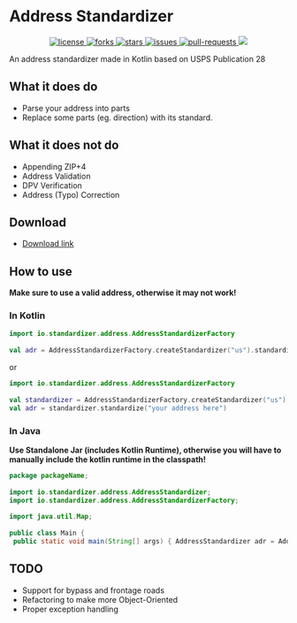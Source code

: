 
# Address Standardizer
<p align="center">
<a href="https://github.com/arh1th/address-standardizer/blob/main/LICENSE" target="blank">
<img src="https://img.shields.io/github/license/arh1th/address-standardizer?style=for-the-badge" alt="license" />
</a>
<a href="https://github.com/arh1th/address-standardizer/fork" target="blank">
<img src="https://img.shields.io/github/forks/arh1th/address-standardizer?style=for-the-badge" alt="forks"/>
</a>
<a href="https://github.com/arh1th/address-standardizer/stargazers" target="blank">
<img src="https://img.shields.io/github/stars/arh1th/address-standardizer?style=for-the-badge" alt="stars"/>
</a>
<a href="https://github.com/arh1th/address-standardizer/issues" target="blank">
<img src="https://img.shields.io/github/issues/arh1th/address-standardizer?style=for-the-badge" alt="issues"/>
</a>
<a href="https://github.com/arh1th/address-standardizer/pulls" target="blank">
<img src="https://img.shields.io/github/issues-pr/arh1th/address-standardizer?style=for-the-badge" alt="pull-requests"/>
</a>
<img src="https://img.shields.io/tokei/lines/github/arh1th/address-standardizer?style=for-the-badge"/>

</p>
An address standardizer made in Kotlin based on USPS Publication 28

## What it does do
- Parse your address into parts
- Replace some parts (eg. direction) with its standard.


## What it does not do
- Appending ZIP+4
- Address Validation
- DPV Verification
- Address (Typo) Correction

## Download
- <a href="https://github.com/arh1th/address-standardizer/releases/tag/1.0-SNAPSHOT"> Download link </a>

## How to use

**Make sure to use a valid address, otherwise it may not work!**

### In Kotlin

```kotlin  
import io.standardizer.address.AddressStandardizerFactory  
  
val adr = AddressStandardizerFactory.createStandardizer("us").standardize("your address here")  
```  
or
```kotlin  
import io.standardizer.address.AddressStandardizerFactory  
  
val standardizer = AddressStandardizerFactory.createStandardizer("us")  
val adr = standardizer.standardize("your address here")  
```  
### In Java
**Use Standalone Jar (includes Kotlin Runtime), otherwise you will have to manually include the kotlin runtime in the classpath!**
```java  
package packageName;  
  
import io.standardizer.address.AddressStandardizer;  
import io.standardizer.address.AddressStandardizerFactory;  
  
import java.util.Map;  
  
public class Main {  
 public static void main(String[] args) { AddressStandardizer adr = AddressStandardizerFactory.createStandardizer("us"); Map<String, String> res = adr.standardize("your address here"); System.out.println(res); }}  
```  

## TODO
- Support for bypass and frontage roads
- Refactoring to make more Object-Oriented
- Proper exception handling